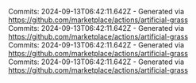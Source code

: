Commits: 2024-09-13T06:42:11.642Z - Generated via https://github.com/marketplace/actions/artificial-grass
<br>
Commits: 2024-09-13T06:42:11.642Z - Generated via https://github.com/marketplace/actions/artificial-grass
<br>
Commits: 2024-09-13T06:42:11.642Z - Generated via https://github.com/marketplace/actions/artificial-grass
<br>
Commits: 2024-09-13T06:42:11.642Z - Generated via https://github.com/marketplace/actions/artificial-grass
<br>
